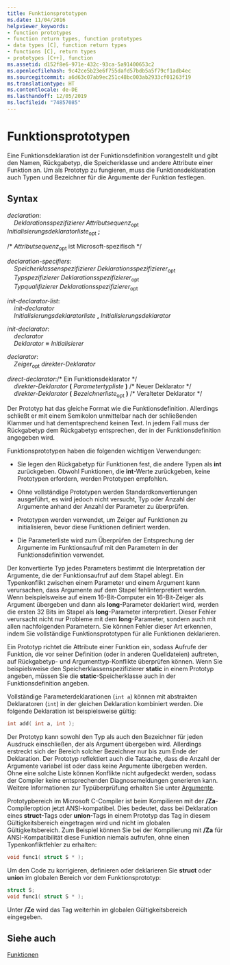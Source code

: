 ```yaml
---
title: Funktionsprototypen
ms.date: 11/04/2016
helpviewer_keywords:
- function prototypes
- function return types, function prototypes
- data types [C], function return types
- functions [C], return types
- prototypes [C++], function
ms.assetid: d152f8e6-971e-432c-93ca-5a91400653c2
ms.openlocfilehash: 9c42ce5b23e6f755dafd57bdb5a5f79cf1adb4ec
ms.sourcegitcommit: a6d63c07ab9ec251c48bc003ab2933cf01263f19
ms.translationtype: HT
ms.contentlocale: de-DE
ms.lasthandoff: 12/05/2019
ms.locfileid: "74857085"
---
```

# <a name="function-prototypes"></a>Funktionsprototypen

Eine Funktionsdeklaration ist der Funktionsdefinition vorangestellt und gibt den Namen, Rückgabetyp, die Speicherklasse und andere Attribute einer Funktion an. Um als Prototyp zu fungieren, muss die Funktionsdeklaration auch Typen und Bezeichner für die Argumente der Funktion festlegen.

## <a name="syntax"></a>Syntax

*declaration*:<br/>
&nbsp;&nbsp;&nbsp;&nbsp;*Deklarationsspezifizierer* *Attributsequenz*<sub>opt</sub> *Initialisierungsdeklaratorliste*<sub>opt</sub> **;**

/\* *Attributsequenz*<sub>opt</sub> ist Microsoft-spezifisch \*/

*declaration-specifiers*:<br/>
&nbsp;&nbsp;&nbsp;&nbsp;*Speicherklassenspezifizierer* *Deklarationsspezifizierer*<sub>opt</sub> <br/>
&nbsp;&nbsp;&nbsp;&nbsp;*Typspezifizierer* *Deklarationsspezifizierer*<sub>opt</sub> <br/>
&nbsp;&nbsp;&nbsp;&nbsp;*Typqualifizierer* *Deklarationsspezifizierer*<sub>opt</sub>

*init-declarator-list*:<br/>
&nbsp;&nbsp;&nbsp;&nbsp;*init-declarator*<br/>
&nbsp;&nbsp;&nbsp;&nbsp;*Initialisierungsdeklaratorliste*  **,**  *Initialisierungsdeklarator*

*init-declarator*:<br/>
&nbsp;&nbsp;&nbsp;&nbsp;*declarator*<br/>
&nbsp;&nbsp;&nbsp;&nbsp;*Deklarator* **=** *Initialisierer*

*declarator*:<br/>
&nbsp;&nbsp;&nbsp;&nbsp;*Zeiger*<sub>opt</sub> *direkter-Deklarator*

*direct-declarator*:/\* Ein Funktionsdeklarator \*/<br/>
&nbsp;&nbsp;&nbsp;&nbsp;*direkter-Deklarator*  **(**  *Parametertypliste*  **)**   /\* Neuer Deklarator \*/<br/>
&nbsp;&nbsp;&nbsp;&nbsp;*direkter-Deklarator*  **(**  *Bezeichnerliste*<sub>opt</sub> **)**  /\* Veralteter Deklarator \*/

Der Prototyp hat das gleiche Format wie die Funktionsdefinition. Allerdings schließt er mit einem Semikolon unmittelbar nach der schließenden Klammer und hat dementsprechend keinen Text. In jedem Fall muss der Rückgabetyp dem Rückgabetyp entsprechen, der in der Funktionsdefinition angegeben wird.

Funktionsprototypen haben die folgenden wichtigen Verwendungen:

- Sie legen den Rückgabetyp für Funktionen fest, die andere Typen als **int** zurückgeben. Obwohl Funktionen, die **int**-Werte zurückgeben, keine Prototypen erfordern, werden Prototypen empfohlen.

- Ohne vollständige Prototypen werden Standardkonvertierungen ausgeführt, es wird jedoch nicht versucht, Typ oder Anzahl der Argumente anhand der Anzahl der Parameter zu überprüfen.

- Prototypen werden verwendet, um Zeiger auf Funktionen zu initialisieren, bevor diese Funktionen definiert werden.

- Die Parameterliste wird zum Überprüfen der Entsprechung der Argumente im Funktionsaufruf mit den Parametern in der Funktionsdefinition verwendet.

Der konvertierte Typ jedes Parameters bestimmt die Interpretation der Argumente, die der Funktionsaufruf auf dem Stapel ablegt. Ein Typenkonflikt zwischen einem Parameter und einem Argument kann verursachen, dass Argumente auf dem Stapel fehlinterpretiert werden. Wenn beispielsweise auf einem 16-Bit-Computer ein 16-Bit-Zeiger als Argument übergeben und dann als **long**-Parameter deklariert wird, werden die ersten 32 Bits im Stapel als **long**-Parameter interpretiert. Dieser Fehler verursacht nicht nur Probleme mit dem **long**-Parameter, sondern auch mit allen nachfolgenden Parametern. Sie können Fehler dieser Art erkennen, indem Sie vollständige Funktionsprototypen für alle Funktionen deklarieren.

Ein Prototyp richtet die Attribute einer Funktion ein, sodass Aufrufe der Funktion, die vor seiner Definition (oder in anderen Quelldateien) auftreten, auf Rückgabetyp- und Argumenttyp-Konflikte überprüfen können. Wenn Sie beispielsweise den Speicherklassenspezifizierer **static** in einem Prototyp angeben, müssen Sie die **static**-Speicherklasse auch in der Funktionsdefinition angeben.

Vollständige Parameterdeklarationen (`int a`) können mit abstrakten Deklaratoren (`int`) in der gleichen Deklaration kombiniert werden. Die folgende Deklaration ist beispielsweise gültig:

```C
int add( int a, int );
```

Der Prototyp kann sowohl den Typ als auch den Bezeichner für jeden Ausdruck einschließen, der als Argument übergeben wird. Allerdings erstreckt sich der Bereich solcher Bezeichner nur bis zum Ende der Deklaration. Der Prototyp reflektiert auch die Tatsache, dass die Anzahl der Argumente variabel ist oder dass keine Argumente übergeben werden. Ohne eine solche Liste können Konflikte nicht aufgedeckt werden, sodass der Compiler keine entsprechenden Diagnosemeldungen generieren kann. Weitere Informationen zur Typüberprüfung erhalten Sie unter [Argumente](../c-language/arguments.md).

Prototypbereich im Microsoft C-Compiler ist beim Kompilieren mit der **/Za**-Compileroption jetzt ANSI-kompatibel. Dies bedeutet, dass bei Deklaration eines **struct**-Tags oder **union**-Tags in einem Prototyp das Tag in diesem Gültigkeitsbereich eingetragen wird und nicht im globalen Gültigkeitsbereich. Zum Beispiel können Sie bei der Kompilierung mit **/Za** für ANSI-Kompatibilität diese Funktion niemals aufrufen, ohne einen Typenkonfliktfehler zu erhalten:

```C
void func1( struct S * );
```

Um den Code zu korrigieren, definieren oder deklarieren Sie **struct** oder **union** im globalen Bereich vor dem Funktionsprototyp:

```C
struct S;
void func1( struct S * );
```

Unter **/Ze** wird das Tag weiterhin im globalen Gültigkeitsbereich eingegeben.

## <a name="see-also"></a>Siehe auch

[Funktionen](../c-language/functions-c.md)
